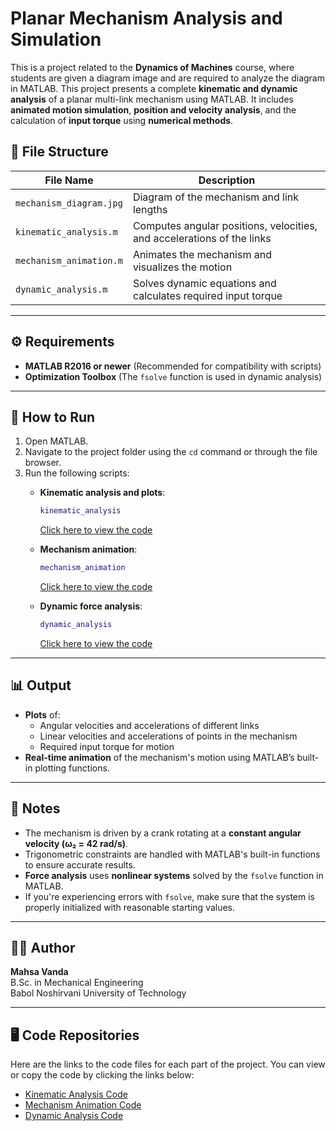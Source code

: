 # Planar Mechanism Analysis and Simulation

This is a project related to the **Dynamics of Machines** course, where students are given a diagram image and are required to analyze the diagram in MATLAB. This project presents a complete **kinematic and dynamic analysis** of a planar multi-link mechanism using MATLAB. It includes **animated motion simulation**, **position and velocity analysis**, and the calculation of **input torque** using **numerical methods**.


## 📁 File Structure

| **File Name**           | **Description**                                                       |
|-------------------------|-----------------------------------------------------------------------|
| `mechanism_diagram.jpg`  | Diagram of the mechanism and link lengths                             |
| `kinematic_analysis.m`   | Computes angular positions, velocities, and accelerations of the links |
| `mechanism_animation.m`  | Animates the mechanism and visualizes the motion                      |
| `dynamic_analysis.m`     | Solves dynamic equations and calculates required input torque        |

---

## ⚙️ Requirements

- **MATLAB R2016 or newer** (Recommended for compatibility with scripts)
- **Optimization Toolbox** (The `fsolve` function is used in dynamic analysis)

---

## 🚀 How to Run

1. Open MATLAB.
2. Navigate to the project folder using the `cd` command or through the file browser.
3. Run the following scripts:
   - **Kinematic analysis and plots**:
     ```matlab
     kinematic_analysis
     ```
     [Click here to view the code](https://github.com/Mahsa1819/scientific-programming-assignments/blob/main/kinematic_analysis)

   - **Mechanism animation**:
     ```matlab
     mechanism_animation
     ```
     [Click here to view the code](https://github.com/Mahsa1819/scientific-programming-assignments/blob/main/mechanism_animation)

   - **Dynamic force analysis**:
     ```matlab
     dynamic_analysis
     ```
     [Click here to view the code](https://github.com/Mahsa1819/scientific-programming-assignments/blob/main/dynamic_analysis)


---

## 📊 Output

- **Plots** of:
  - Angular velocities and accelerations of different links
  - Linear velocities and accelerations of points in the mechanism
  - Required input torque for motion
- **Real-time animation** of the mechanism's motion using MATLAB’s built-in plotting functions.

---

## 📌 Notes

- The mechanism is driven by a crank rotating at a **constant angular velocity (ω₂ = 42 rad/s)**.
- Trigonometric constraints are handled with MATLAB's built-in functions to ensure accurate results.
- **Force analysis** uses **nonlinear systems** solved by the `fsolve` function in MATLAB.
- If you're experiencing errors with `fsolve`, make sure that the system is properly initialized with reasonable starting values.

---

## 👩‍💻 Author

**Mahsa Vanda**  
B.Sc. in Mechanical Engineering  
Babol Noshirvani University of Technology

---

## 🖥️ Code Repositories

Here are the links to the code files for each part of the project. You can view or copy the code by clicking the links below:

- [Kinematic Analysis Code](https://github.com/Mahsa1819/scientific-programming-assignments/blob/main/kinematic_analysis)
- [Mechanism Animation Code](https://github.com/Mahsa1819/scientific-programming-assignments/blob/main/mechanism_animation)
- [Dynamic Analysis Code](https://github.com/Mahsa1819/scientific-programming-assignments/blob/main/dynamic_analysis)
